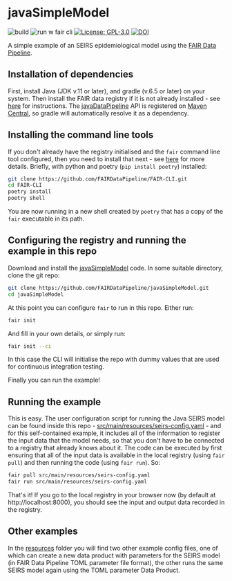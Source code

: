 # javaSimpleModel
![build](https://github.com/FAIRDataPipeline/javaSimpleModel/actions/workflows/gradle-build.yml/badge.svg)
![run w fair cli](https://github.com/FAIRDataPipeline/javaSimpleModel/actions/workflows/runWithFairCli.yml/badge.svg)
[![License: GPL-3.0](https://img.shields.io/badge/licence-GPL--3-yellow)](https://opensource.org/licenses/GPL-3.0)
[![DOI](https://zenodo.org/badge/DOI/10.5281/zenodo.5564237.svg)](https://doi.org/10.5281/zenodo.5564237)


A simple example of an SEIRS epidemiological model using the [FAIR Data Pipeline](http://fairdatapipeline.org).

## Installation of dependencies

First, install Java (JDK v.11 or later), and gradle (v.6.5 or later) on your system. Then install the FAIR data registry if it is not already installed - see [here](https://www.fairdatapipeline.org/docs/data_registry/installation/) for instructions. The [javaDataPipeline](https://github.com/FAIRDataPipeline/javaDataPipeline) API is registered on [Maven Central](https://repo1.maven.org/maven2/org/fairdatapipeline/api/), so gradle will automatically resolve it as a dependency.

## Installing the command line tools

If you don't already have the registry initialised and the `fair` command line tool configured, then you need to install that next - see [here](https://github.com/FAIRDataPipeline/FAIR-CLI#installation) for more details. Briefly, with python and poetry (`pip install poetry`) installed:


```sh
git clone https://github.com/FAIRDataPipeline/FAIR-CLI.git
cd FAIR-CLI
poetry install
poetry shell
```

You are now running in a new shell created by `poetry` that has a copy of the `fair` executable in its path.

## Configuring the registry and running the example in this repo

Download and install the [javaSimpleModel](https://github.com/FAIRDataPipeline/javaSimpleModel) code. In some suitable directory, clone the git repo:

```sh
git clone https://github.com/FAIRDataPipeline/javaSimpleModel.git
cd javaSimpleModel
```

At this point you can configure `fair` to run in this repo. Either run:

```sh
fair init
```

And fill in your own details, or simply run:

```sh
fair init --ci
```

In this case the CLI will initialise the repo with dummy values that are used for continuous integration testing.

Finally you can run the example!

## Running the example

This is easy. The user configuration script for running the Java SEIRS model can be found inside this repo - [src/main/resources/seirs-config.yaml](https://github.com/FAIRDataPipeline/javaSimpleModel/blob/master/src/main/resources/seirs-config.yaml) - and for this self-contained example, it includes all of the information to register the input data that the model needs, so that you don't have to be connected to a registry that already knows about it. The code can be executed by first ensuring that all of the input data is available in the local registry (using `fair pull`) and then running the code (using `fair run`). So:

```sh
fair pull src/main/resources/seirs-config.yaml
fair run src/main/resources/seirs-config.yaml
```

That's it! If you go to the local registry in your browser now (by default at http://localhost:8000), you should see the input and output data recorded in the registry.

## Other examples

In the [resources](https://github.com/FAIRDataPipeline/javaSimpleModel/blob/master/src/main/resources/) folder you will find two other example config files, one of which can create a new data product with parameters for the SEIRS model (in FAIR Data Pipeline TOML parameter file format), the other runs the same SEIRS model again using the TOML parameter Data Product.
